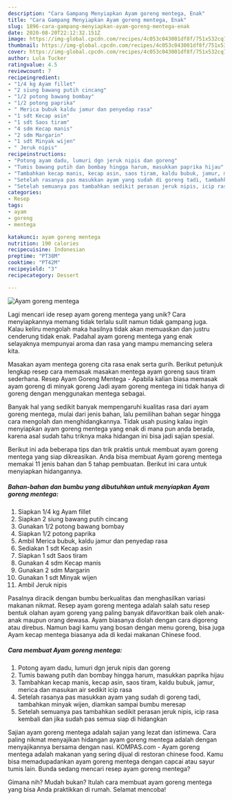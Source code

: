 ```yaml
---
description: "Cara Gampang Menyiapkan Ayam goreng mentega, Enak"
title: "Cara Gampang Menyiapkan Ayam goreng mentega, Enak"
slug: 1896-cara-gampang-menyiapkan-ayam-goreng-mentega-enak
date: 2020-08-20T22:12:32.151Z
image: https://img-global.cpcdn.com/recipes/4c053c043001df8f/751x532cq70/ayam-goreng-mentega-foto-resep-utama.jpg
thumbnail: https://img-global.cpcdn.com/recipes/4c053c043001df8f/751x532cq70/ayam-goreng-mentega-foto-resep-utama.jpg
cover: https://img-global.cpcdn.com/recipes/4c053c043001df8f/751x532cq70/ayam-goreng-mentega-foto-resep-utama.jpg
author: Lula Tucker
ratingvalue: 4.5
reviewcount: 7
recipeingredient:
- "1/4 kg Ayam fillet"
- "2 siung bawang putih cincang"
- "1/2 potong bawang bombay"
- "1/2 potong paprika"
- " Merica bubuk kaldu jamur dan penyedap rasa"
- "1 sdt Kecap asin"
- "1 sdt Saos tiram"
- "4 sdm Kecap manis"
- "2 sdm Margarin"
- "1 sdt Minyak wijen"
- " Jeruk nipis"
recipeinstructions:
- "Potong ayam dadu, lumuri dgn jeruk nipis dan goreng"
- "Tumis bawang putih dan bombay hingga harum, masukkan paprika hijau"
- "Tambahkan kecap manis, kecap asin, saos tiram, kaldu bubuk, jamur, merica dan masukan air sedikit icip rasa"
- "Setelah rasanya pas masukkan ayam yang sudah di goreng tadi, tambahkan minyak wijen, diamkan sampai bumbu meresap"
- "Setelah semuanya pas tambahkan sedikit perasan jeruk nipis, icip rasa kembali dan jika sudah pas semua siap di hidangkan"
categories:
- Resep
tags:
- ayam
- goreng
- mentega

katakunci: ayam goreng mentega 
nutrition: 190 calories
recipecuisine: Indonesian
preptime: "PT38M"
cooktime: "PT42M"
recipeyield: "3"
recipecategory: Dessert

---
```



![Ayam goreng mentega](https://img-global.cpcdn.com/recipes/4c053c043001df8f/751x532cq70/ayam-goreng-mentega-foto-resep-utama.jpg)

Lagi mencari ide resep ayam goreng mentega yang unik? Cara menyiapkannya memang tidak terlalu sulit namun tidak gampang juga. Kalau keliru mengolah maka hasilnya tidak akan memuaskan dan justru cenderung tidak enak. Padahal ayam goreng mentega yang enak selayaknya mempunyai aroma dan rasa yang mampu memancing selera kita.

Masakan ayam mentega goreng cita rasa enak serta gurih. Berikut petunjuk lengkap resep cara memasak masakan mentega ayam goreng saus tiram sederhana. Resep Ayam Goreng Mentega - Apabila kalian biasa memasak ayam goreng di minyak goreng Jadi ayam goreng mentega ini tidak hanya di goreng dengan menggunakan mentega sebagai.

Banyak hal yang sedikit banyak mempengaruhi kualitas rasa dari ayam goreng mentega, mulai dari jenis bahan, lalu pemilihan bahan segar hingga cara mengolah dan menghidangkannya. Tidak usah pusing kalau ingin menyiapkan ayam goreng mentega yang enak di mana pun anda berada, karena asal sudah tahu triknya maka hidangan ini bisa jadi sajian spesial.


Berikut ini ada beberapa tips dan trik praktis untuk membuat ayam goreng mentega yang siap dikreasikan. Anda bisa membuat Ayam goreng mentega memakai 11 jenis bahan dan 5 tahap pembuatan. Berikut ini cara untuk menyiapkan hidangannya.

<!--inarticleads1-->

##### Bahan-bahan dan bumbu yang dibutuhkan untuk menyiapkan Ayam goreng mentega:

1. Siapkan 1/4 kg Ayam fillet
1. Siapkan 2 siung bawang putih cincang
1. Gunakan 1/2 potong bawang bombay
1. Siapkan 1/2 potong paprika
1. Ambil  Merica bubuk, kaldu jamur dan penyedap rasa
1. Sediakan 1 sdt Kecap asin
1. Siapkan 1 sdt Saos tiram
1. Gunakan 4 sdm Kecap manis
1. Gunakan 2 sdm Margarin
1. Gunakan 1 sdt Minyak wijen
1. Ambil  Jeruk nipis


Pasalnya diracik dengan bumbu berkualitas dan menghasilkan variasi makanan nikmat. Resep ayam goreng mentega adalah salah satu resep bentuk olahan ayam goreng yang paling banyak difavoritkan baik oleh anak-anak maupun orang dewasa. Ayam biasanya diolah dengan cara digoreng atau direbus. Namun bagi kamu yang bosan dengan menu goreng, bisa juga Ayam kecap mentega biasanya ada di kedai makanan Chinese food. 

<!--inarticleads2-->

##### Cara membuat Ayam goreng mentega:

1. Potong ayam dadu, lumuri dgn jeruk nipis dan goreng
1. Tumis bawang putih dan bombay hingga harum, masukkan paprika hijau
1. Tambahkan kecap manis, kecap asin, saos tiram, kaldu bubuk, jamur, merica dan masukan air sedikit icip rasa
1. Setelah rasanya pas masukkan ayam yang sudah di goreng tadi, tambahkan minyak wijen, diamkan sampai bumbu meresap
1. Setelah semuanya pas tambahkan sedikit perasan jeruk nipis, icip rasa kembali dan jika sudah pas semua siap di hidangkan


Sajian ayam goreng mentega adalah sajian yang lezat dan istimewa. Cara paling nikmat menyajikan hidangan ayam goreng mentega adalah dengan menyajikannya bersama dengan nasi. KOMPAS.com - Ayam goreng mentega adalah makanan yang sering dijual di restoran chinese food. Kamu bisa memadupadankan ayam goreng mentega dengan capcai atau sayur tumis lain. Bunda sedang mencari resep ayam goreng mentega? 

Gimana nih? Mudah bukan? Itulah cara membuat ayam goreng mentega yang bisa Anda praktikkan di rumah. Selamat mencoba!
